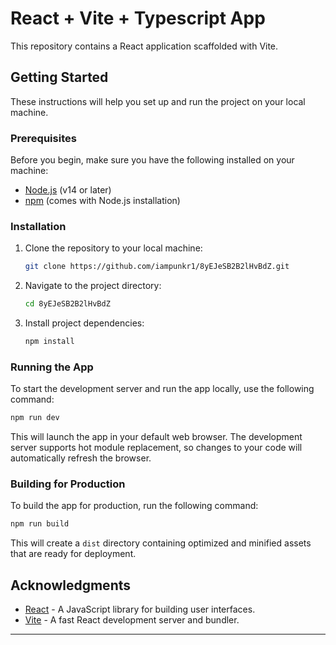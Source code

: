 # React + Vite + Typescript App

This repository contains a React application scaffolded with Vite.

## Getting Started

These instructions will help you set up and run the project on your local machine.

### Prerequisites

Before you begin, make sure you have the following installed on your machine:

- [Node.js](https://nodejs.org/) (v14 or later)
- [npm](https://www.npmjs.com/get-npm) (comes with Node.js installation)

### Installation

1. Clone the repository to your local machine:

   ```bash
   git clone https://github.com/iampunkr1/8yEJeSB2B2lHvBdZ.git
   ```

2. Navigate to the project directory:

   ```bash
   cd 8yEJeSB2B2lHvBdZ
   ```

3. Install project dependencies:

   ```bash
   npm install
   ```

### Running the App

To start the development server and run the app locally, use the following command:

```bash
npm run dev
```

This will launch the app in your default web browser. The development server supports hot module replacement, so changes to your code will automatically refresh the browser.

### Building for Production

To build the app for production, run the following command:

```bash
npm run build
```

This will create a `dist` directory containing optimized and minified assets that are ready for deployment.


## Acknowledgments

- [React](https://reactjs.org/) - A JavaScript library for building user interfaces.
- [Vite](https://vitejs.dev/) - A fast React development server and bundler.

---
